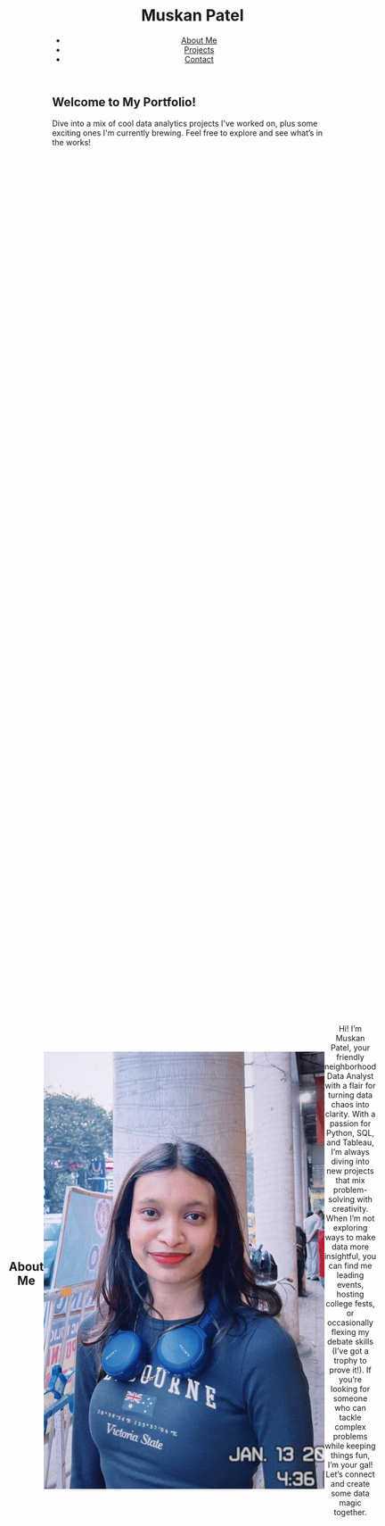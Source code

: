 <!DOCTYPE html>
<html lang="en">
<head>
    <meta charset="UTF-8">
    <meta name="viewport" content="width=device-width, initial-scale=1.0">
    <link rel="stylesheet" href="styles.css">
</head>
<body>
    <header>
        <div class="navbar">
             <h1>Muskan Patel</h1>
            <nav>
                <ul>
                    <li><a href="#about">About Me</a></li>
                    <li><a href="#projects">Projects</a></li>
                    <li><a href="#contact">Contact</a></li>
                </ul>
            </nav>
        </div>
    </header>
    <section id="hero">
        <h2>Welcome to My Portfolio!</h2>
        <p>Dive into a mix of cool data analytics projects I've worked on, plus some exciting ones I'm currently brewing. Feel free to explore and see what’s in the works!</p>
    </section>
    <section id="about" style="display: flex; justify-content: center; align-items: center; text-align: center; height: 100vh;">
        <h2>About Me</h2>
           <img src="https://github.com/MuskanP98/Portfolio/blob/main/ProfilePic.jpg" alt="Muskan Patel" style="width:100;height:100;">
            <p>Hi! I’m Muskan Patel, your friendly neighborhood Data Analyst with a flair for turning data chaos into clarity. With a passion for Python, SQL, and Tableau, I’m always diving into new projects that mix problem-solving with creativity. When I’m not exploring ways to make data more insightful, you can find me leading events, hosting college fests, or occasionally flexing my debate skills (I’ve got a trophy to prove it!). If you’re looking for someone who can tackle complex problems while keeping things fun, I’m your gal! Let’s connect and create some data magic together.</p>
        </section>
    <section id="projects">
        <h2>My Projects</h2>
        <div class="project">
            <h3>Project 1: Airbnb Insights NYC Data-Driven Market Analysis</h3>
            <p>This project combines exploratory analytics, predictive modeling, and dashboard-based visualization to deliver actionable insights for multiple stakeholders in the Airbnb ecosystem. By leveraging data-driven decisions, this project contributes to optimizing the New York City Airbnb market and enhancing user experiences.</p>
            <a href="https://github.com/MuskanP98/Airbnb-Insights-NYC-Data-Driven-Market-Analysis">View Project</a>
        </div>
        <div class="project">
            <h3>Project 2: Aviation Data Analysis and Fatal Accident Prediction Using ML</h3>
            <p>This project analyzes aviation accident data using machine learning to predict and prevent fatal accidents. By testing models like Linear Regression, Random Forest, and XGBoost, the study found XGBoost to be the most accurate in predicting high-risk scenarios, aiding efforts to improve aviation safety.</p>
            <a href="https://github.com/MuskanP98/Aviation-Data-Analysis-and-Fatal-Accident-Prediction-Using-Machine-Learning-Algorithms-">View Project</a>
        </div>
        <div class="project">
            <h3>Project 3: Urban Resilience through Data Analytics: Predicting Carbon Emission for Future</h3>
            <p>This project integrates data analytics with urban resilience, focusing on carbon emission predictions to guide sustainable city development. It uses tools like Python, Tableau, and Apache Hadoop to create a data-driven framework for future urban planning.</p>
            <a href="https://github.com/MuskanP98/Urban-Resilience-through-Data-Analytics-Predicting-Carbon-Emission-Value-for-Future">View Project</a>
        </div>
        <div class="project">
            <h3>Project 4: Instagram Replica</h3>
            <p> The Instagram Clone project is a Flask-based web application that allows users to register, log in, create and manage posts, comment on posts, and edit profiles. It utilizes Google Cloud Storage for image storage and Google Datastore for user and post data management, providing a scalable and secure platform.</p>
            <a href="https://github.com/MuskanP98/Instagram-Replica">View Project</a>
        </div>
        <div class="project">
            <h3>Project 5: Google Gallary Replica</h3>
            <p> The Gallery app, built with Python Flask, enables users to securely manage photo albums with features like authentication, profile updates, album creation, photo uploads with duplicate checks, and gallery viewing, using Google Cloud Datastore and Firebase.</p>
            <a href="https://github.com/MuskanP98/GoogleGallaryApplication">View Project</a>
        </div>
        <div class="project">
            <h3>Project 6: British Airways Reviews</h3>
            <p>This project creates an interactive dashboard using British Airways review data, allowing users to filter by metrics like cabin service, seat comfort, and travel type. It offers dynamic visualizations and real-time analysis, showcasing a hands-on approach to data visualization and analysis.</p>
            <a href="https://github.com/MuskanP98/British-Airways-Review">View Project</a>
        </div>
    </section>
    <section id="contact">
        <h2>Contact</h2>
        <p>Feel free to reach out to me for collaborations, opportunities, or just to connect!</p>
         <p>
        <a href="https://www.instagram.com/muskanpatel_98/" target="_blank">Instagram</a> | 
        <a href="https://www.linkedin.com/in/muskan-patel2209/" target="_blank">LinkedIn</a> | 
        <a href="https://github.com/MuskanP98" target="_blank">GitHub</a>
    </p>
    <p><strong>Email:</strong> <a href="mailto:muskanp222@gmail.com">muskanp222@gmail.com</a></p>
    <p><strong>Phone:</strong> +353 899467204</p>
    </section>
    <footer>
        <p>&copy; 2025 Muskan Patel. All rights reserved.</p>
    </footer>
    </body>
    </html>
